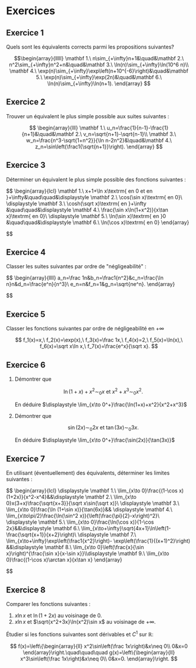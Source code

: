 # Exercices

## Exercice 1
Quels sont les équivalents corrects parmi les propositions suivantes?

$$\begin{array}{lllll}
 \mathbf 1.\ n\sim_{+\infty}n+1&\quad&\mathbf 2.\ n^2\sim_{+\infty}n^2+n&\quad&\mathbf 3.\ \ln(n)\sim_{+\infty}\ln(10^6 n)\\
 \mathbf 4.\ \exp(n)\sim_{+\infty}\exp\left(n+10^{-6}\right)&\quad&\mathbf 5.\ \exp(n)\sim_{+\infty}\exp(2n)&\quad&\mathbf 6.\ \ln(n)\sim_{+\infty}\ln(n+1).
\end{array}
$$

## Exercice 2
Trouver un équivalent le plus simple possible aux suites suivantes :

$$
\begin{array}{lll}
\mathbf 1.\ u_n=\frac{1}{n-1}-\frac{1}{n+1}&\quad&\mathbf 2.\ v_n=\sqrt{n+1}-\sqrt{n-1}\\
\mathbf 3.\ w_n=\frac{n^3-\sqrt{1+n^2}}{\ln n-2n^2}&\quad&\mathbf 4.\ z_n=\sin\left(\frac1{\sqrt{n+1}}\right).
\end{array}
$$

## Exercice 3
Déterminer un équivalent le plus simple possible des fonctions suivantes :


$$
\begin{array}{lcl}
\mathbf 1.\ x+1+\ln x\textrm{ en 0 et en }+\infty&\quad\quad&\displaystyle \mathbf 2.\ \cos(\sin x)\textrm{ en 0}\\
\displaystyle \mathbf 3.\ \cosh(\sqrt x)\textrm{ en }+\infty
&\quad\quad&\displaystyle \mathbf 4.\ \frac{\sin x\ln(1+x^2)}{x\tan x}\textrm{ en 0}\\
\displaystyle \mathbf 5.\ \ln(\sin x)\textrm{ en }0
&\quad\quad&\displaystyle \mathbf 6.\ \ln(\cos x)\textrm{ en 0}
\end{array}

$$

## Exercice 4
Classer les suites suivantes par ordre de "négligeabilité" :

$$
\begin{array}{llll}
a_n=\frac 1n&b_n=\frac1{n^2}&c_n=\frac{\ln n}n&d_n=\frac{e^n}{n^3}\\
e_n=n&f_n=1&g_n=\sqrt{ne^n}.
\end{array}

$$

## Exercice 5
Classer les fonctions suivantes par ordre de négligeabilité en $+\infty$

$$
f_1(x)=x,\ f_2(x)=\exp(x),\ f_3(x)=\frac 1x,\ f_4(x)=2,\ f_5(x)=\ln(x),\ f_6(x)=\sqrt x\ln x,\ f_7(x)=\frac{e^x}{\sqrt x}.
$$
    
## Exercice 6

1. Démontrer que

    $$
    \ln(1+x)+x^2\sim_0 x\textrm{ et }x^2+x^3\sim_0 x^2.
    $$
    
    En déduire $\displaystyle \lim_{x\to 0^+}\frac{\ln(1+x)+x^2}{x^2+x^3}$
2. Démontrer que
    
    $$
    \sin(2x)\sim_0 2x\textrm{ et }\tan(3x)\sim_0 3x.
    $$
    
    En déduire $\displaystyle \lim_{x\to 0^+}\frac{\sin(2x)}{\tan(3x)}$
## Exercice 7

En utilisant (éventuellement) des équivalents, déterminer les limites suivantes :

$$
\begin{array}{lcl}
\displaystyle \mathbf 1.\ \lim_{x\to 0}\frac{(1-\cos x)(1+2x)}{x^2-x^4}&&\displaystyle \mathbf 2.\ \lim_{x\to 0}x(3+x)\frac{\sqrt{x+3}}{\sqrt x\sin(\sqrt x)}\\
\displaystyle \mathbf 3.\ \lim_{x\to 0}\frac{\ln (1+\sin x)}{\tan(6x)}&&
\displaystyle \mathbf 4.\ \lim_{x\to\pi/2}\frac{\ln(\sin^2 x)}{\left(\frac{\pi}{2}-x\right)^2}\\
\displaystyle \mathbf 5.\ \lim_{x\to 0}\frac{\ln(\cos x)}{1-\cos 2x}&&\displaystyle \mathbf 6.\ \lim_{x\to+\infty}\sqrt{4x+1}\ln\left(1-\frac{\sqrt{x+1}}{x+2}\right)\\
\displaystyle \mathbf 7.\ \lim_{x\to+\infty}\exp\left(\frac1{x^2}\right)-
\exp\left(\frac{1}{(x+1)^2}\right)
&&\displaystyle \mathbf 8.\ \lim_{x\to 0}\left(\frac{x}{\sin x}\right)^{\frac{\sin x}{x-\sin x}}\\\displaystyle \mathbf 9.\ \lim_{x\to 0}\frac{(1-\cos x)\arctan x}{x\tan x}
\end{array}

$$

## Exercice 8
Comparer les fonctions suivantes :

1. $x\ln x$ et $\ln(1+2x)$ au voisinage de $0$.
2. $x\ln x$ et $\sqrt{x^2+3x}\ln(x^2)\sin x$ au voisinage de $+\infty$.



Étudier si les fonctions suivantes sont dérivables et $C^1$ sur $\mathbb{R}$:

$$
f(x)=\left\{\begin{array}{ll}
x^2\sin\left(\frac 1x\right)&x\neq 0\\
0&x=0
\end{array}\right.\quad\quad\quad
g(x)=\left\{\begin{array}{ll}
x^3\sin\left(\frac 1x\right)&x\neq 0\\
0&x=0.
\end{array}\right.
$$